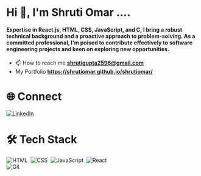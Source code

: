 <h1 align="left">Hi 👋, I'm Shruti Omar ....</h1>
<h4 align="left">Expertise in React.js, HTML, CSS, JavaScript, and C, I bring a robust technical background and a proactive
approach to problem-solving. As a committed professional, I'm poised to contribute effectively to software
engineering projects and keen on exploring new opportunities.</h4>


- 📫 How to reach me **shrutigupta2596@gmail.com**
- My Portfolio **https://shrutiomar.github.io/shrutiomar/**

# 🌐 Connect

  [![LinkedIn](https://img.shields.io/badge/-LinkedIn-0077B5?style=for-the-badge&logo=linkedin&logoWidth=20&logoColor=white)](https://linkedin.com/in/shrutiomarcoder/)&nbsp;



# 🛠 Tech Stack
  ![HTML](https://img.shields.io/badge/-HTML-E34F26?style=for-the-badge&logo=html5&logoWidth=20&logoColor=white)&nbsp; 
  ![CSS](https://img.shields.io/badge/-CSS-1572B6?style=for-the-badge&logo=css3&logoWidth=20&logoColor=white)&nbsp;
  ![JavaScript](https://img.shields.io/badge/-JavaScript-F7DF1E?style=for-the-badge&logo=javascript&logoWidth=20&logoColor=black)&nbsp;
  ![React](https://img.shields.io/badge/-React-61DAFB?style=for-the-badge&logo=react&logoWidth=20&logoColor=black)</br> 
  ![Git](https://img.shields.io/badge/-Git-F05032?style=for-the-badge&logo=git&logoWidth=20&logoColor=white)&nbsp;
